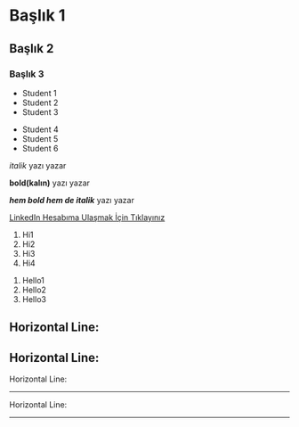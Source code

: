 # Başlık 1
## Başlık 2
### Başlık 3

- Student 1
- Student 2
- Student 3

* Student 4
* Student 5
* Student 6

 *italik* yazı yazar

 **bold(kalın)** yazı yazar

 ***hem bold hem de italik*** yazı yazar

[LinkedIn Hesabıma Ulaşmak İçin Tıklayınız](https://www.linkedin.com/in/%C5%9Fevvalt%C3%B6r%C3%BCn/)

1. Hi1
2. Hi2
3. Hi3
4. Hi4

1) Hello1
2) Hello2
3) Hello3

Horizontal Line:
---
Horizontal Line:
---------
Horizontal Line:
***
Horizontal Line:
************
